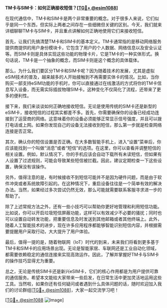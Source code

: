 **TM卡与SIM卡：如何正确接收短信？[[TG💪+ @esim1088](https://t.me/s/esim1088)]**

在现代通信中，TM卡和SIM卡是两个非常重要的概念。对于很多人来说，它们似乎是同一个东西，但实际上两者之间存在一些细微但关键的区别。今天，我们就来详细聊聊TM卡与SIM卡，并且重点讲解如何正确地使用它们来接收短信。

首先，让我们先搞清楚TM卡和SIM卡的基本定义。TM卡通常指的是移动网络服务提供商提供的用户身份模块卡，它包含了用户的个人数据、网络信息以及安全认证等。而SIM卡则是具体实现这些功能的物理卡片，它是TM卡的一种实体形式。换句话说，TM卡是一个抽象的概念，而SIM卡则是这个概念的具体载体。

那么，为什么我们要区分TM卡和SIM卡呢？因为随着技术的发展，尤其是虚拟eSIM技术的普及，越来越多的人开始接触到不再需要实体卡的情况。比如，当你购买一部支持eSIM功能的手机时，你可以直接通过在线激活的方式将你的TM卡信息写入设备，而无需实际插拔物理SIM卡。这种变化不仅简化了流程，还带来了更多的便利性。

接下来，我们来谈谈如何正确地接收短信。无论是使用传统的SIM卡还是新型的eSIM卡，接收短信的过程其实都差不多。首先，你需要确保你的设备已经成功连接到了运营商的网络。这意味着你的设备必须能够正常显示信号强度，并且可以拨打电话或上网。如果你发现自己的设备无法接收到短信，那么第一步就是检查网络连接是否正常。

其次，确认你的短信设置是否正确。在大多数智能手机上，进入“设置”菜单后，你应该能找到一个叫做“消息”或者“短信”的选项。在这里，你可以查看并调整短信的相关设置。例如，默认情况下，你的手机应该会自动下载所有未读短信，但如果有人设置了过滤规则，可能会导致某些短信被拦截。因此，建议定期检查一下这些设置，确保没有误操作。

另外，值得注意的是，有时候接收不到短信可能并不是因为硬件问题，而是由于软件冲突或者系统故障引起的。在这种情况下，重启设备往往是一个简单有效的解决办法。当然，如果经过多次尝试仍然无效，那么可能就需要联系客服寻求进一步的帮助了。

除了上述常规方法之外，还有一些小技巧可以帮助你更好地管理和利用短信功能。比如说，你可以开启垃圾短信屏蔽功能，这样可以有效减少不必要的骚扰；同时也可以设置自动转发功能，把重要信息及时发送到其他邮箱或者其他终端上。此外，随着人工智能技术的进步，现在许多应用程序都能够智能识别短信内容，并根据需要提醒用户采取行动，大大提升了用户体验。

最后，值得一提的是，随着物联网（IoT）时代的到来，未来我们将看到更多基于TM卡和SIM卡的应用场景出现。无论是智能家居、车联网还是工业自动化领域，都需要依赖稳定的通信连接来实现高效运作。因此，了解并掌握好TM卡与SIM卡的操作技巧显得尤为重要。

总之，无论是传统SIM卡还是新兴eSIM卡，它们的核心作用都是为用户提供可靠的通信服务。希望本文能给大家带来一些启发，在日常生活中更加灵活地运用这些工具。当然啦，如果你还有任何疑问或者遇到什么具体问题的话，随时欢迎加入我们的讨论群组[[TG💪+ @esim1088](https://t.me/s/esim1088)]，大家一起交流学习吧！

[[TG💪+ @esim1088](https://t.me/s/esim1088) ![Image](https://i.postimg.cc/4NQfJmqS/Snipaste-2025-05-13-00-14-12.png)]